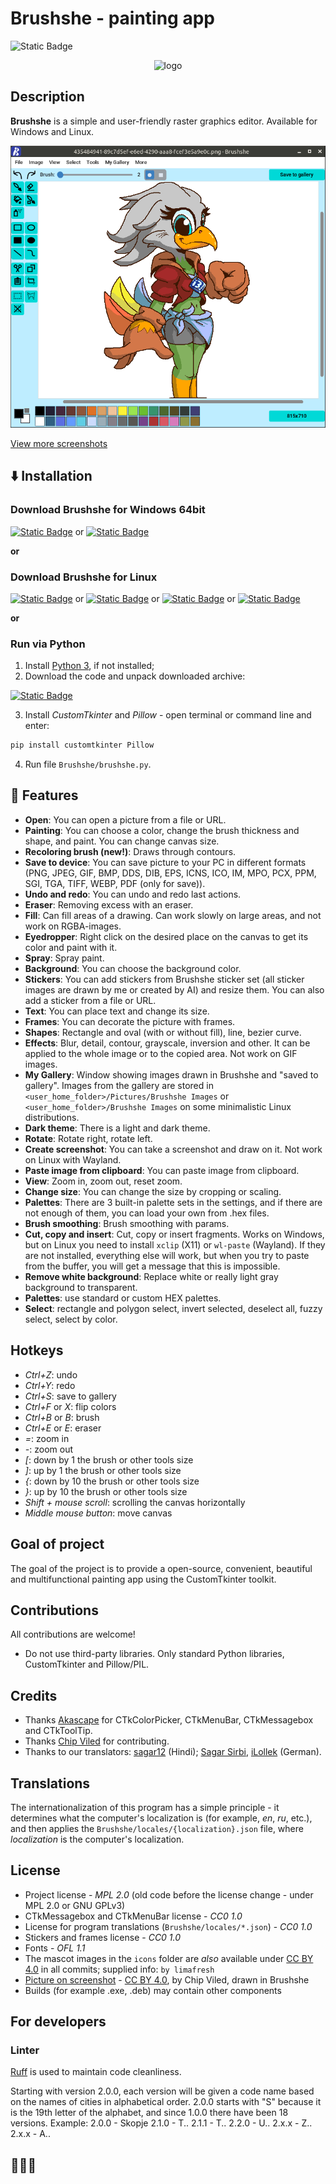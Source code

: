 # Brushshe - painting app

![Static Badge](https://img.shields.io/badge/Tested_on-Windows%2C_Linux-orange)

<p align="center">
	<img src="https://raw.githubusercontent.com/limafresh/Brushshe/refs/heads/main/Brushshe/icons/logo.svg" alt="logo" width="100" height="100">
</p>

## Description
**Brushshe** is a simple and user-friendly raster graphics editor. Available for Windows and Linux.

![Screenshot](https://raw.githubusercontent.com/limafresh/Brushshe/main/screenshot.png)

[View more screenshots](https://github.com/limafresh/Brushshe/discussions/2)

## ⬇️ Installation
### Download Brushshe for Windows 64bit
[![Static Badge](https://img.shields.io/badge/%F0%9F%AA%9F_Download-.exe_file-blue?style=for-the-badge)](https://github.com/limafresh/Brushshe/releases) or
[![Static Badge](https://img.shields.io/badge/%F0%9F%AA%9F_Download-portable_.exe_file-blue?style=for-the-badge)](https://github.com/limafresh/Brushshe/releases)

**or**
### Download Brushshe for Linux
[![Static Badge](https://img.shields.io/badge/Download-.deb_file-red?style=for-the-badge&logo=linux&logoColor=white)](https://github.com/limafresh/Brushshe/releases) or
[![Static Badge](https://img.shields.io/badge/Download-for_Fedora-blue?style=for-the-badge&logo=fedora&logoColor=white)](https://github.com/limafresh/Brushshe/releases) or
[![Static Badge](https://img.shields.io/badge/Download-for_Mageia-blue?style=for-the-badge&logo=linux&logoColor=white)](https://github.com/limafresh/Brushshe/releases) or
[![Static Badge](https://img.shields.io/badge/Download-for_OpenMandriva-blue?style=for-the-badge&logo=linux&logoColor=white)](https://github.com/limafresh/Brushshe/releases)

**or**
### Run via Python
1. Install [Python 3](https://www.python.org/downloads/), if not installed;
2. Download the code and unpack downloaded archive:

[![Static Badge](https://img.shields.io/badge/Download-.zip-orange?style=for-the-badge&logo=python&logoColor=white)](https://github.com/limafresh/Brushshe/tags)

3. Install *CustomTkinter* and *Pillow* - open terminal or command line and enter:
```bash
pip install customtkinter Pillow
```
4. Run file `Brushshe/brushshe.py`.

## 🚀 Features
+ **Open**: You can open a picture from a file or URL.
+ **Painting**: You can choose a color, change the brush thickness and shape, and paint. You can change canvas size.
+ **Recoloring brush (new!)**: Draws through contours.
+ **Save to device**: You can save picture to your PC in different formats (PNG, JPEG, GIF, BMP, DDS, DIB, EPS, ICNS, ICO, IM, MPO, PCX, PPM, SGI, TGA, TIFF, WEBP, PDF (only for save)).
+ **Undo and redo**: You can undo and redo last actions.
+ **Eraser**: Removing excess with an eraser.
+ **Fill**: Can fill areas of a drawing. Can work slowly on large areas, and not work on RGBA-images.
+ **Eyedropper**: Right click on the desired place on the canvas to get its color and paint with it.
+ **Spray**: Spray paint.
+ **Background**: You can choose the background color.
+ **Stickers**: You can add stickers from Brushshe sticker set (all sticker images are drawn by me or created by AI) and resize them. You can also add a sticker from a file or URL.
+ **Text**: You can place text and change its size.
+ **Frames**: You can decorate the picture with frames.
+ **Shapes**: Rectangle and oval (with or without fill), line, bezier curve.
+ **Effects**: Blur, detail, contour, grayscale, inversion and other. It can be applied to the whole image or to the copied area. Not work on GIF images.
+ **My Gallery**: Window showing images drawn in Brushshe and "saved to gallery". Images from the gallery are stored in `<user_home_folder>/Pictures/Brushshe Images` or `<user_home_folder>/Brushshe Images` on some minimalistic Linux distributions.
+ **Dark theme**: There is a light and dark theme.
+ **Rotate**: Rotate right, rotate left.
+ **Create screenshot**: You can take a screenshot and draw on it. Not work on Linux with Wayland.
+ **Paste image from clipboard**: You can paste image from clipboard.
+ **View**: Zoom in, zoom out, reset zoom.
+ **Change size**: You can change the size by cropping or scaling.
+ **Palettes**: There are 3 built-in palette sets in the settings, and if there are not enough of them, you can load your own from .hex files.
+ **Brush smoothing**: Brush smoothing with params.
+ **Cut, copy and insert**: Cut, copy or insert fragments. Works on Windows, but on Linux you need to install `xclip` (X11) or `wl-paste` (Wayland). If they are not installed, everything else will work, but when you try to paste from the buffer, you will get a message that this is impossible.
+ **Remove white background**: Replace white or really light gray background to transparent.
+ **Palettes**: use standard or custom HEX palettes.
+ **Select**: rectangle and polygon select, invert selected, deselect all, fuzzy select, select by color.

## Hotkeys
+ *Ctrl+Z*: undo
+ *Ctrl+Y*: redo
+ *Ctrl+S*: save to gallery
+ *Ctrl+F* or *X*: flip colors
+ *Ctrl+B* or *B*: brush
+ *Ctrl+E* or *E*: eraser
+ *=*: zoom in
+ *-*: zoom out
+ *[*: down by 1 the brush or other tools size
+ *]*: up by 1 the brush or other tools size
+ *{*: down by 10 the brush or other tools size
+ *}*: up by 10 the brush or other tools size
+ *Shift + mouse scroll*: scrolling the canvas horizontally
+ *Middle mouse button*: move canvas

## Goal of project
The goal of the project is to provide a open-source, convenient, beautiful and multifunctional painting app using the CustomTkinter toolkit.

## Contributions
All contributions are welcome!
+ Do not use third-party libraries. Only standard Python libraries, CustomTkinter and Pillow/PIL.

## Credits
+ Thanks [Akascape](https://github.com/Akascape) for CTkColorPicker, CTkMenuBar, CTkMessagebox and CTkToolTip.
+ Thanks [Chip Viled](https://github.com/chipviled) for contributing.
+ Thanks to our translators: [sagar12](https://github.com/Sagar1205b) (Hindi); [Sagar Sirbi](https://github.com/sagarsirbi), [iLollek](https://github.com/iLollek) (German).

## Translations
The internationalization of this program has a simple principle - it determines what the computer's localization is (for example, *en*, *ru*, etc.), and then applies the `Brushshe/locales/{localization}.json` file, where *localization* is the computer's localization.

## License
+ Project license - *MPL 2.0* (old code before the license change - under MPL 2.0 or GNU GPLv3)
+ CTkMessagebox and CTkMenuBar license - *CC0 1.0*
+ License for program translations (`Brushshe/locales/*.json`) - *CC0 1.0*
+ Stickers and frames license - *CC0 1.0*
+ Fonts - *OFL 1.1*
+ The mascot images in the `icons` folder are *also* available under [CC BY 4.0](https://creativecommons.org/licenses/by/4.0) in all commits; supplied info: `by limafresh`
+ [Picture on screenshot](https://github.com/limafresh/Brushshe/pull/15) - [CC BY 4.0](https://creativecommons.org/licenses/by/4.0/), by Chip Viled, drawn in Brushshe
+ Builds (for example .exe, .deb) may contain other components

## For developers
### Linter
[Ruff](https://github.com/astral-sh/ruff) is used to maintain code cleanliness.

Starting with version 2.0.0, each version will be given a code name based on the names of cities in alphabetical order. 2.0.0 starts with "S" because it is the 19th letter of the alphabet, and since 1.0.0 there have been 18 versions. Example:
2.0.0 - Skopje
2.1.0 - T..
2.1.1 - T..
2.2.0 - U..
2.x.x - Z..
2.x.x - A..

## 🎨🦅💪
